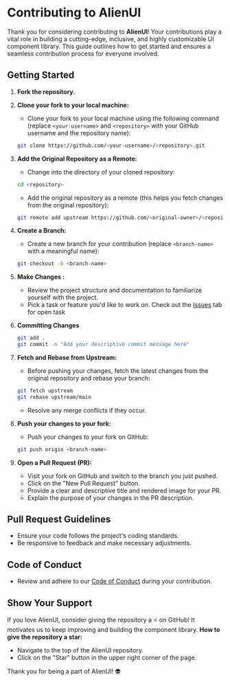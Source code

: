 # Contributing to AlienUI

Thank you for considering contributing to **AlienUI**! Your contributions play a vital role in building a cutting-edge, inclusive, and highly customizable UI component library. This guide outlines how to get started and ensures a seamless contribution process for everyone involved.


## Getting Started

1. **Fork the repository.**
2. **Clone your fork to your local machine:**
    * Clone your fork to your local machine using the following command (replace `<your-username>` and `<repository>`
      with your GitHub username and the repository name):

    ```bash
    git clone https://github.com/<your-username>/<repository>.git
    ```

3. **Add the Original Repository as a Remote:**
    * Change into the directory of your cloned repository:

     ```bash
    cd <repository>
    ```

    * Add the original repository as a remote (this helps you fetch changes from the original repository):

    ```bash
    git remote add upstream https://github.com/<original-owner>/<repository>.git
    ```

4. **Create a Branch:**
    * Create a new branch for your contribution (replace `<branch-name>` with a meaningful name):

    ```bash
    git checkout -b <branch-name>
    ```

5. **Make Changes :**
    * Review the project structure and documentation to familiarize yourself with the project.
    * Pick a task or feature you'd like to work on. Check out the [Issues](https://github.com/khaymanii/AlienUI/issues) tab for open task
6. **Committing Changes**

    ```bash
    git add .
    git commit -m "Add your descriptive commit message here"
    ```

7. **Fetch and Rebase from Upstream:**
    * Before pushing your changes, fetch the latest changes from the original repository and rebase your branch:

    ```bash
    git fetch upstream
    git rebase upstream/main
    ```

    * Resolve any merge conflicts if they occur.
8. **Push your changes to your fork:**
    * Push your changes to your fork on GitHub:

    ```bash
    git push origin <branch-name>
    ```

9. **Open a Pull Request (PR):**
    * Visit your fork on GitHub and switch to the branch you just pushed.
    * Click on the "New Pull Request" button.
    * Provide a clear and descriptive title and rendered image for your PR.
    * Explain the purpose of your changes in the PR description.

## Pull Request Guidelines

* Ensure your code follows the project's coding standards.
* Be responsive to feedback and make necessary adjustments.

## Code of Conduct

* Review and adhere to our [Code of Conduct](https://github.com/khaymanii/AlienUI/blob/main/CODE%20OF%20CONDUCT.md) during your contribution.

## Show Your Support

If you love AlienUI, consider giving the repository a ⭐ on GitHub! It motivates us to keep improving and building the component library.
**How to give the repository a star:**

* Navigate to the top of the AlienUI repository.
* Click on the "Star" button in the upper right corner of the page.

Thank you for being a part of AlienUI! 👽

